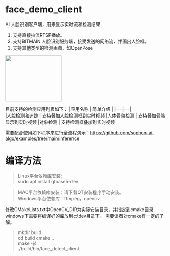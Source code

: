 # face_demo_client

AI 人脸识别客户端，用来显示实时流和检测结果
1. 支持直接拉流RTSP播放。
2. 支持BITMAIN 人脸识别服务端，接受发送的网络流，并画出人脸框。
3. 支持其他类型的检测画图，如OpenPose

<img src="./res/face.jpg" width="176" height="144">

目前支持的检测应用列表如下：
|应用名称 | 简单介绍 |
|---|---|  
|人脸检测和追踪 | 支持叠加人脸检测框到实时视频
|人体骨骼检测 | 支持叠加骨骼显示到实时视频
|对象检测 | 支持检测框叠加到实时视频

需要配合使用如下程序来进行全流程演示：https://github.com/sophon-ai-algo/examples/tree/main/inference
# 编译方法

> Linux平台依赖库安装:  
> sudo apt install qtbase5-dev

> MAC平台依赖库安装：请下载QT安装程序手动安装。   
> Windows平台依赖库：ffmpeg，opencv  

修改CMakeLists.txt中OpenCV_DIR为实际安装目录，并指定到cmake目录. windows下需要将编译好的库放到c:\\dev目录下。 需要读者对cmake有一定的了解。  


> mkdir build   
> cd build
> cmake ..   
> make -j4   
> ./build/bin/face_detect_client


